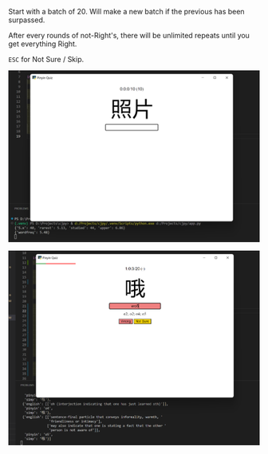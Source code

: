 Start with a batch of 20. Will make a new batch if the previous has been surpassed.

After every rounds of not-Right's, there will be unlimited repeats until you get everything Right.

`ESC` for Not Sure / Skip.

![Due quiz](README/due.png)

![New Quiz](README/new.png)
